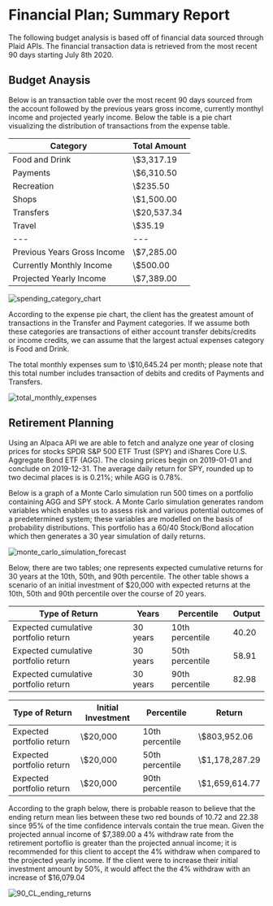 # Financial Plan; Summary Report

The following budget analysis is based off of financial data sourced through Plaid APIs. The financial transaction data is retrieved from the most recent 90 days starting July 8th 2020.

## Budget Anaysis 

Below is an transaction table over the most recent 90 days sourced from the account followed by the previous years gross income, currently monthyl income and projected yearly income. Below the table is a pie chart visualizing the distribution of transactions from the expense table.


| Category       | Total Amount |
|----------------|--------------|
| Food and Drink | \\$3,317.19    |
| Payments       | \\$6,310.50    |
| Recreation     | \\$235.50      |
| Shops          | \\$1,500.00    |
| Transfers      | \\$20,537.34   |
| Travel         | \\$35.19       |
|---|---|
| Previous Years Gross Income | \\$7,285.00 |
| Currently Monthly Income    | \\$500.00   |
| Projected Yearly Income     | \\$7,389.00 |


![spending_category_chart](https://user-images.githubusercontent.com/64382756/87181183-deb9b800-c2af-11ea-93f6-a9a2b7ad579a.png)


According to the expense pie chart, the client has the greatest amount of transactions in the Transfer and Payment categories. If we assume both these categories are transactions of either account transfer debits/credits or income credits, we can assume that the largest actual expenses category is Food and Drink.

The total monthly expenses sum to \\$10,645.24 per month; please note that this total number includes transaction of debits and credits of Payments and Transfers.

![total_monthly_expenses](https://user-images.githubusercontent.com/64382756/87181185-df524e80-c2af-11ea-8fbd-9e38218050d8.png)

## Retirement Planning

Using an Alpaca API we are able to fetch and analyze one year of closing prices for stocks SPDR S&P 500 ETF Trust (SPY) and iShares Core U.S. Aggregate Bond ETF (AGG). The closing prices begin on 2019-01-01 and conclude on 2019-12-31. The average daily return for SPY, rounded up to two decimal places is is 0.21%; while AGG is 0.78%. 

Below is a graph of a Monte Carlo simulation run 500 times on a portfolio containing AGG and SPY stock. A Monte Carlo simulation generates random variables which enables us to assess risk and various potential outcomes of a predetermined system; these variables are modelled on the basis of probability distributions. This portfolio has a 60/40 Stock/Bond allocation which then generates a 30 year simulation of daily returns.

![monte_carlo_simulation_forecast](https://user-images.githubusercontent.com/64382756/87181178-dbbec780-c2af-11ea-8e89-3d90cd049938.png)

Below, there are two tables; one represents expected cumulative returns for 30 years at the 10th, 50th, and 90th percentile. The other table shows a scenario of an initial investment of $20,000 with expected returns at the 10th, 50th and 90th percentile over the course of 20 years.  


|Type of Return|Years|Percentile|Output|
|---|---|---|---|
|Expected cumulative portfolio return | 30 years | 10th percentile | 40.20
|Expected cumulative portfolio return | 30 years | 50th percentile | 58.91
|Expected cumulative portfolio return | 30 years | 90th percentile | 82.98


|Type of Return|Initial Investment|Percentile|Return|
|---|---|---|---|
|Expected portfolio return | \\$20,000 | 10th percentile | \\$803,952.06
|Expected portfolio return | \\$20,000 | 50th percentile | \\$1,178,287.29
|Expected portfolio return | \\$20,000 | 90th percentile | \\$1,659,614.77



According to the graph below, there is probable reason to believe that the ending return mean lies between these two red bounds of 10.72 and 22.38 since 95% of the time confidence intervals contain the true mean. Given the projected annual income of $7,389.00 a 4% withdraw rate from the retirement portoflio is greater than the projected annual income; it is recommended for this client to accept the 4% withdraw when compared to the projected yearly income. If the client were to increase their initial investment amount by 50%, it would affect the  the 4% withdraw with an increase of $16,079.04

![90_CL_ending_returns](https://user-images.githubusercontent.com/64382756/87181171-d8c3d700-c2af-11ea-9410-460d52c110a7.png)